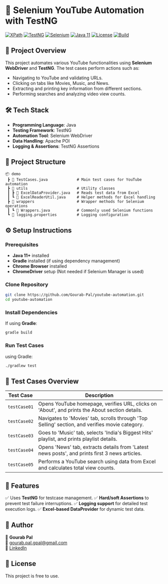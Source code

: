 # 📌 Selenium YouTube Automation with TestNG

[![XPath](https://img.shields.io/badge/XPath-Query%20Selector-orange)](https://developer.mozilla.org/en-US/docs/Web/XPath)
[![TestNG](https://img.shields.io/badge/TestNG-Testing%20Framework-blue)](https://testng.org/doc/)
[![Selenium](https://img.shields.io/badge/Selenium-Web%20Automation-brightgreen)](https://www.selenium.dev/)
[![Java 11](https://img.shields.io/badge/Java-11-red)](https://www.oracle.com/java/technologies/javase-jdk11-downloads.html)
[![License](https://img.shields.io/badge/License-Apache%202.0-green)](https://opensource.org/licenses/Apache-2.0)
[![Build](https://img.shields.io/badge/Build-Passing-brightgreen)](#)

## 🚀 Project Overview
This project automates various YouTube functionalities using **Selenium WebDriver** and **TestNG**. The test cases perform actions such as:
- Navigating to YouTube and validating URLs.
- Clicking on tabs like Movies, Music, and News.
- Extracting and printing key information from different sections.
- Performing searches and analyzing video view counts.

## 🛠️ Tech Stack
- **Programming Language**: Java
- **Testing Framework**: TestNG
- **Automation Tool**: Selenium WebDriver
- **Data Handling**: Apache POI
- **Logging & Assertions**: TestNG Assertions

## 📂 Project Structure
```
📦 demo
 ┣ 📜 TestCases.java             # Main test cases for YouTube automation
 ┣ 📂 utils                      # Utility classes
 ┃ ┣ 📜 ExcelDataProvider.java   # Reads test data from Excel
 ┃ ┗ 📜 ExcelReaderUtil.java     # Helper methods for Excel handling
 ┣ 📂 wrappers                   # Wrapper methods for Selenium operations
 ┃ ┗ 📜 Wrappers.java            # Commonly used Selenium functions
 ┗ 📜 logging.properties         # Logging configuration
```

## ⚙️ Setup Instructions
### Prerequisites
- **Java 11+** installed
- **Gradle** installed (if using dependency management)
- **Chrome Browser** installed
- **ChromeDriver** setup (Not needed if Selenium Manager is used)

### Clone Repository
```sh
git clone https://github.com/Gourab-Pal/youtube-automation.git
cd youtube-automation
```

### Install Dependencies
If using **Gradle**:
```sh
gradle build
```

### Run Test Cases
using Gradle:
```sh
./gradlew test
```

## 📝 Test Cases Overview
| Test Case | Description |
|-----------|-------------|
| `testCase01` | Opens YouTube homepage, verifies URL, clicks on 'About', and prints the About section details. |
| `testCase02` | Navigates to 'Movies' tab, scrolls through 'Top Selling' section, and verifies movie category. |
| `testCase03` | Goes to 'Music' tab, selects 'India's Biggest Hits' playlist, and prints playlist details. |
| `testCase04` | Opens 'News' tab, extracts details from 'Latest news posts', and prints first 3 news articles. |
| `testCase05` | Performs a YouTube search using data from Excel and calculates total view counts. |

## 🌟 Features
✅ Uses **TestNG** for testcase management.
✅ **Hard/soft Assertions** to prevent test failure interruptions.
✅ **Logging support** for detailed test execution logs.
✅ **Excel-based DataProvider** for dynamic test data.

## 📌 Author
👤 **Gourab Pal**  
📧 [gourab.pal.gpal@gmail.com](mailto:gourab.pal.gpal@gmail.com)  
🔗 [LinkedIn](http://www.linkedin.com/in/gourab-pal-0327801a4)

## 📜 License
This project is free to use.

